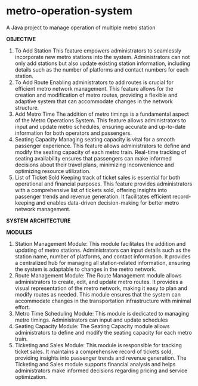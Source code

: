 # metro-operation-system
A Java project to manage operation of multiple metro station

<strong>OBJECTIVE</strong>

1.	To Add Station 
This feature empowers administrators to seamlessly incorporate new metro stations into the system. Administrators can not only add stations but also update existing station information, including details such as the number of platforms and contact numbers for each station. 
2.	To Add Route
Enabling administrators to add routes is crucial for efficient metro network management. This feature allows for the creation and modification of metro routes, providing a flexible and adaptive system that can accommodate changes in the network structure.
3.	Add Metro Time
The addition of metro timings is a fundamental aspect of the Metro Operations System. This feature allows administrators to input and update metro schedules, ensuring accurate and up-to-date information for both operators and passengers.
4.	Seating Capacity
Managing seating capacity is vital for a smooth passenger experience. This feature allows administrators to define and modify the seating capacity of each metro train. Real-time tracking of seating availability ensures that passengers can make informed decisions about their travel plans, minimizing inconvenience and optimizing resource utilization.
5.	List of Ticket Sold
Keeping track of ticket sales is essential for both operational and financial purposes. This feature provides administrators with a comprehensive list of tickets sold, offering insights into passenger trends and revenue generation. It facilitates efficient record-keeping and enables data-driven decision-making for better metro network management.

<strong>SYSTEM ARCHITECTURE </strong>

<strong>MODULES</strong>

1. Station Management Module:
   This module facilitates the addition and updating of metro stations. Administrators can input details such as the station name, number of platforms, and contact information. It provides a centralized hub for managing all station-related information, ensuring the system is adaptable to changes in the metro network.
2. Route Management Module:
   The Route Management module allows administrators to create, edit, and update metro routes. It provides a visual representation of the metro network, making it easy to plan and modify routes as needed. This module ensures that the system can accommodate changes in the transportation infrastructure with minimal effort.
3. Metro Time Scheduling Module:
   This module is dedicated to managing metro timings. Administrators can input and update schedules
4. Seating Capacity Module:
   The Seating Capacity module allows administrators to define and modify the seating capacity for each metro train.
5. Ticketing and Sales Module:
   This module is responsible for tracking ticket sales. It maintains a comprehensive record of tickets sold, providing insights into passenger trends and revenue generation. The Ticketing and Sales module supports financial analysis and helps administrators make informed decisions regarding pricing and service optimization.

  

